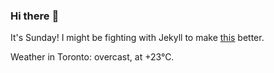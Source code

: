 ### Hi there :wave:

It's Sunday! I might be fighting with Jekyll to make [this](https://swissclubtoronto.ca) better.

Weather in Toronto: overcast, at +23°C.
